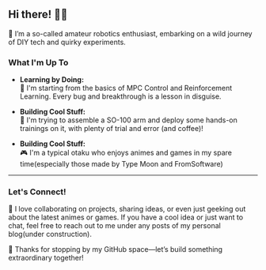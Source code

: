 ## Hi there! 🤖👋
🤔 I’m a so-called amateur robotics enthusiast, embarking on a wild journey of DIY tech and quirky experiments.

### What I'm Up To
- **Learning by Doing:**  
  🦿 I'm starting from the basics of MPC Control and Reinforcement Learning. Every bug and breakthrough is a lesson in disguise.
  
- **Building Cool Stuff:**  
  🦾 I'm trying to assemble a SO-100 arm and deploy some hands-on trainings on it, with plenty of trial and error (and coffee)!

- **Building Cool Stuff:**  
  🎮 I'm a typical otaku who enjoys animes and games in my spare time(especially those made by Type Moon and FromSoftware)

---

### Let's Connect!

🥸 I love collaborating on projects, sharing ideas, or even just geeking out about the latest animes or games. If you have a cool idea or just want to chat, feel free to reach out to me under any posts of my personal blog(under construction).

🫡 Thanks for stopping by my GitHub space—let’s build something extraordinary together!
  
